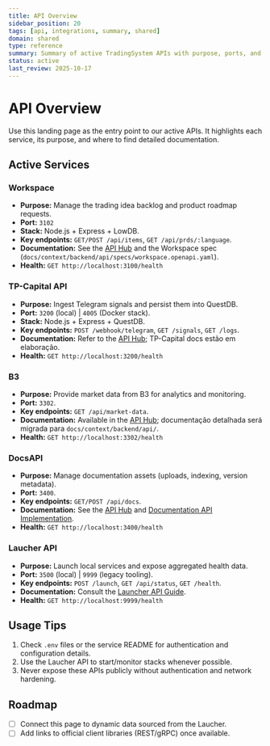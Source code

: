```yaml
---
title: API Overview
sidebar_position: 20
tags: [api, integrations, summary, shared]
domain: shared
type: reference
summary: Summary of active TradingSystem APIs with purpose, ports, and documentation links
status: active
last_review: 2025-10-17
---
```


# API Overview

Use this landing page as the entry point to our active APIs. It highlights each service, its purpose, and where to find detailed documentation.

## Active Services

### Workspace
- **Purpose:** Manage the trading idea backlog and product roadmap requests.
- **Port:** `3102`
- **Stack:** Node.js + Express + LowDB.
- **Key endpoints:** `GET/POST /api/items`, `GET /api/prds/:language`.
- **Documentation:** See the [API Hub](./frontend-backend-api-hub.md) and the Workspace spec (`docs/context/backend/api/specs/workspace.openapi.yaml`).
- **Health:** `GET http://localhost:3100/health`

### TP-Capital API
- **Purpose:** Ingest Telegram signals and persist them into QuestDB.
- **Port:** `3200` (local) | `4005` (Docker stack).
- **Stack:** Node.js + Express + QuestDB.
- **Key endpoints:** `POST /webhook/telegram`, `GET /signals`, `GET /logs`.
- **Documentation:** Refer to the [API Hub](./frontend-backend-api-hub.md); TP-Capital docs estão em elaboração.
- **Health:** `GET http://localhost:3200/health`

### B3
- **Purpose:** Provide market data from B3 for analytics and monitoring.
- **Port:** `3302`.
- **Key endpoints:** `GET /api/market-data`.
- **Documentation:** Available in the [API Hub](./frontend-backend-api-hub.md); documentação detalhada será migrada para `docs/context/backend/api/`.
- **Health:** `GET http://localhost:3302/health`

### DocsAPI
- **Purpose:** Manage documentation assets (uploads, indexing, version metadata).
- **Port:** `3400`.
- **Key endpoints:** `GET/POST /api/docs`.
- **Documentation:** See the [API Hub](./frontend-backend-api-hub.md) and [Documentation API Implementation](../../backend/api/documentation-api/implementation-plan.md).
- **Health:** `GET http://localhost:3400/health`

### Laucher API
- **Purpose:** Launch local services and expose aggregated health data.
- **Port:** `3500` (local) | `9999` (legacy tooling).
- **Key endpoints:** `POST /launch`, `GET /api/status`, `GET /health`.
- **Documentation:** Consult the [Launcher API Guide](../../backend/api/service-launcher/README.md).
- **Health:** `GET http://localhost:9999/health`

## Usage Tips
1. Check `.env` files or the service README for authentication and configuration details.
2. Use the Laucher API to start/monitor stacks whenever possible.
3. Never expose these APIs publicly without authentication and network hardening.

## Roadmap
- [ ] Connect this page to dynamic data sourced from the Laucher.
- [ ] Add links to official client libraries (REST/gRPC) once available.
